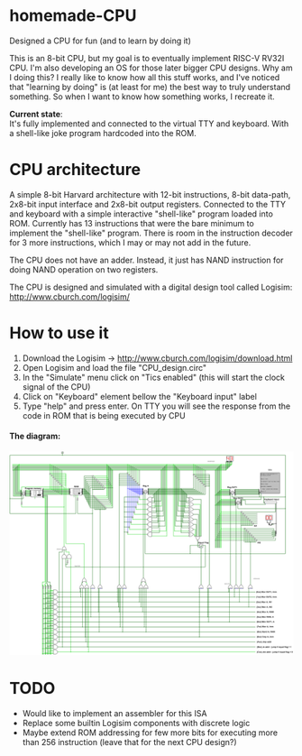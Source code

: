 # homemade-CPU
Designed a CPU for fun (and to learn by doing it)

This is an 8-bit CPU, but my goal is to eventually implement RISC-V RV32I CPU. I'm also developing an OS for those later bigger CPU designs. Why am I doing this? I really like to know how all this stuff works, and I've noticed that "learning by doing" is (at least for me) the best way to truly understand something. So when I want to know how something works, I recreate it.

**Current state**:  
It's fully implemented and connected to the virtual TTY and keyboard. With a shell-like joke program hardcoded into the ROM.

# CPU architecture
A simple 8-bit Harvard architecture with 12-bit instructions, 8-bit data-path, 2x8-bit input interface and 2x8-bit output registers. Connected to the TTY and keyboard with a simple interactive "shell-like" program loaded into ROM. Currently has 13 instructions that were the bare minimum to implement the "shell-like" program. There is room in the instruction decoder for 3 more instructions, which I may or may not add in the future.

The CPU does not have an adder. Instead, it just has NAND instruction for doing NAND operation on two registers.

The CPU is designed and simulated with a digital design tool called Logisim:
http://www.cburch.com/logisim/

# How to use it

1. Download the Logisim -> http://www.cburch.com/logisim/download.html
2. Open Logisim and load the file "CPU_design.circ"
3. In the "Simulate" menu click on "Tics enabled" (this will start the clock signal of the CPU)
4. Click on "Keyboard" element bellow the "Keyboard input" label
5. Type "help" and press enter. On TTY you will see the response from the code in ROM that is being executed by CPU

#### The diagram:
![Schematic](/CPU_schematic.png "Schematic")

# TODO
* Would like to implement an assembler for this ISA
* Replace some builtin Logisim components with discrete logic
* Maybe extend ROM addressing for few more bits for executing more than 256 instruction (leave that for the next CPU design?)
